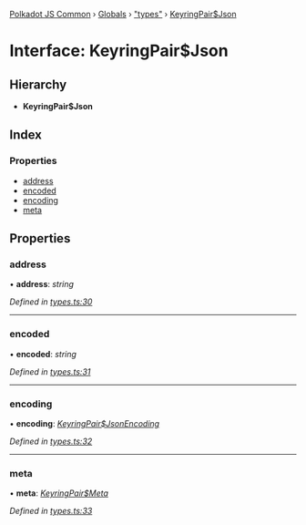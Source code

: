 [Polkadot JS Common](../README.md) › [Globals](../globals.md) › ["types"](../modules/_types_.md) › [KeyringPair$Json](_types_.keyringpair_json.md)

# Interface: KeyringPair$Json

## Hierarchy

* **KeyringPair$Json**

## Index

### Properties

* [address](_types_.keyringpair_json.md#address)
* [encoded](_types_.keyringpair_json.md#encoded)
* [encoding](_types_.keyringpair_json.md#encoding)
* [meta](_types_.keyringpair_json.md#meta)

## Properties

###  address

• **address**: *string*

*Defined in [types.ts:30](https://github.com/polkadot-js/common/blob/cfdf629b/packages/keyring/src/types.ts#L30)*

___

###  encoded

• **encoded**: *string*

*Defined in [types.ts:31](https://github.com/polkadot-js/common/blob/cfdf629b/packages/keyring/src/types.ts#L31)*

___

###  encoding

• **encoding**: *[KeyringPair$JsonEncoding](_types_.keyringpair_jsonencoding.md)*

*Defined in [types.ts:32](https://github.com/polkadot-js/common/blob/cfdf629b/packages/keyring/src/types.ts#L32)*

___

###  meta

• **meta**: *[KeyringPair$Meta](_types_.keyringpair_meta.md)*

*Defined in [types.ts:33](https://github.com/polkadot-js/common/blob/cfdf629b/packages/keyring/src/types.ts#L33)*
